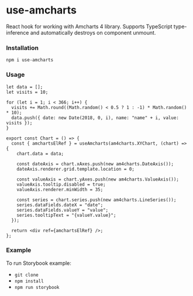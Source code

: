 # use-amcharts

React hook for working with Amcharts 4 library. Supports TypeScript type-inference and automatically destroys on component unmount.

### Installation

`npm i use-amcharts`

### Usage

```tsx
let data = [];
let visits = 10;

for (let i = 1; i < 366; i++) {
  visits += Math.round((Math.random() < 0.5 ? 1 : -1) * Math.random() * 10);
  data.push({ date: new Date(2018, 0, i), name: "name" + i, value: visits });
}

export const Chart = () => {
  const { amchartsElRef } = useAmcharts(am4charts.XYChart, (chart) => {
    chart.data = data;
    
    const dateAxis = chart.xAxes.push(new am4charts.DateAxis());
    dateAxis.renderer.grid.template.location = 0;
    
    const valueAxis = chart.yAxes.push(new am4charts.ValueAxis());
    valueAxis.tooltip.disabled = true;
    valueAxis.renderer.minWidth = 35;
    
    const series = chart.series.push(new am4charts.LineSeries());
    series.dataFields.dateX = "date";
    series.dataFields.valueY = "value";
    series.tooltipText = "{valueY.value}";
  });

  return <div ref={amchartsElRef} />;
};
```

### Example

To run Storybook example:
- `git clone`
- `npm install`
- `npm run storybook` 